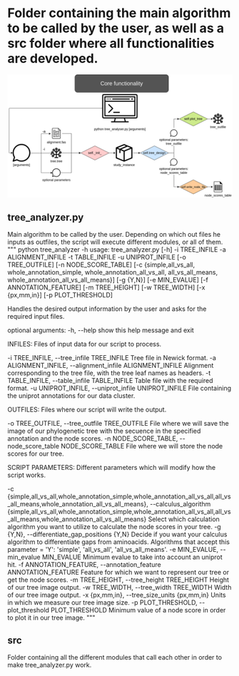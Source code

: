 # Folder containing the main algorithm to be called by the user, as well as a src folder where all functionalities are developed.

![Core functionality flowchart](core_functionality_flowchart.png)

## tree_analyzer.py
Main algorithm to be called by the user. Depending on which out files he inputs as outfiles, the script will execute different modules, or all of them.
"""
python tree_analyzer -h
usage: tree_analyzer.py [-h] -i TREE_INFILE 
                             -a ALIGNMENT_INFILE 
                             -t TABLE_INFILE 
                             -u UNIPROT_INFILE 
                             [-o TREE_OUTFILE]
                             [-n NODE_SCORE_TABLE]
                             [-c {simple,all_vs_all, 
                                  whole_annotation_simple,
                                  whole_annotation_all_vs_all,
                                  all_vs_all_means,
                                  whole_annotation_all_vs_all_means}]
                             [-g {Y,N}] 
                             [-e MIN_EVALUE] 
                             [-f ANNOTATION_FEATURE]
                             [-m TREE_HEIGHT] 
                             [-w TREE_WIDTH] 
                             [-x {px,mm,in}]
                             [-p PLOT_THRESHOLD]

Handles the desired output information by the user and asks for the required
input files.

optional arguments:
  -h, --help            show this help message and exit

INFILES:
  Files of input data for our script to process.

  -i TREE_INFILE, --tree_infile TREE_INFILE
                        Tree file in Newick format.
  -a ALIGNMENT_INFILE, --alignment_infile ALIGNMENT_INFILE
                        Alignment corresponding to the tree file, with the
                        tree leaf names as headers.
  -t TABLE_INFILE, --table_infile TABLE_INFILE
                        Table file with the required format.
  -u UNIPROT_INFILE, --uniprot_infile UNIPROT_INFILE
                        File containing the uniprot annotations for our data
                        cluster.

OUTFILES:
  Files where our script will write the output.

  -o TREE_OUTFILE, --tree_outfile TREE_OUTFILE
                        File where we will save the image of our phylogenetic
                        tree with the secuence in the specified annotation and
                        the node scores.
  -n NODE_SCORE_TABLE, --node_score_table NODE_SCORE_TABLE
                        File where we will store the node scores for our tree.

SCRIPT PARAMETERS:
  Different parameters which will modify how the script works.

  -c {simple,all_vs_all,whole_annotation_simple,whole_annotation_all_vs_all,all_vs_all_means,whole_annotation_all_vs_all_means}, --calculus_algorithm {simple,all_vs_all,whole_annotation_simple,whole_annotation_all_vs_all,all_vs_all_means,whole_annotation_all_vs_all_means}
                        Select which calculation algorithm you want to utilize
                        to calculate the node scores in your tree.
  -g {Y,N}, --differentiate_gap_positions {Y,N}
                        Decide if you want your calculus algorithm to
                        differentiate gaps from aminoacids. Algorithms that
                        accept this parameter = 'Y': 'simple', 'all_vs_all',
                        'all_vs_all_means'.
  -e MIN_EVALUE, --min_evalue MIN_EVALUE
                        Minimum evalue to take into account an uniprot hit.
  -f ANNOTATION_FEATURE, --annotation_feature ANNOTATION_FEATURE
                        Feature for which we want to represent our tree or get
                        the node scores.
  -m TREE_HEIGHT, --tree_height TREE_HEIGHT
                        Height of our tree image output.
  -w TREE_WIDTH, --tree_width TREE_WIDTH
                        Width of our tree image output.
  -x {px,mm,in}, --tree_size_units {px,mm,in}
                        Units in which we measure our tree image size.
  -p PLOT_THRESHOLD, --plot_threshold PLOT_THRESHOLD
                        Minimum value of a node score in order to plot it in
                        our tree image.
"""

## src
Folder containing all the different modules that call each other in order to make tree_analyzer.py work.
